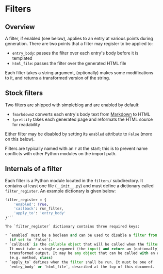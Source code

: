 Filters
=======

Overview
--------

A filter, if enabled (see below), applies to an entry at various points during
generation. There are two points that a filter may register to be applied to:

* `entry_body`: passes the filter over each entry's body before it is templated
* `html_file`: passes the filter over the generated HTML file

Each filter takes a string argument, (optionally) makes some modifications to
it, and returns a transformed version of the string.

Stock filters
-------------

Two filters are shipped with simpleblog and are enabled by default:

* `fmarkdown2` converts each entry's body text from [Markdown](http://daringfireball.net/projects/markdown/syntax) to HTML
* `fprettify` takes each generated page and reformats the HTML source for readability

Either filter may be disabled by setting its `enabled` attribute to `False`
(more on this below).

Filters are typically named with an `f` at the start; this is to prevent name
conflicts with other Python modules on the import path.

Internals of a filter
---------------------

Each filter is a Python module located in the `filters/` subdirectory. It
contains at least one file (`__init__.py`) and must define a dictionary called
`filter_register`. An example dictionary is given below:

```python
filter_register = {
    'enabled': True,
    'callback': run_filter,
    'apply_to': 'entry_body'
}```

The `filter_register` dictionary contains three required keys:

* `enabled` must be a boolean and can be used to disable a filter from running
  (if set to `False`).
* `callback` is the callable object that will be called when the filter is run.
  It must take a single argument (the input) and return an (optionally)
  transformed output. It may be any object that can be called with an argument
  (e.g. method, class)
* `apply_to` defines when the filter shall be run. It must be one of
  `entry_body` or `html_file`, described at the top of this document.
